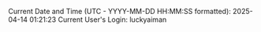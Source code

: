 Current Date and Time (UTC - YYYY-MM-DD HH:MM:SS formatted): 2025-04-14 01:21:23
Current User's Login: luckyaiman
